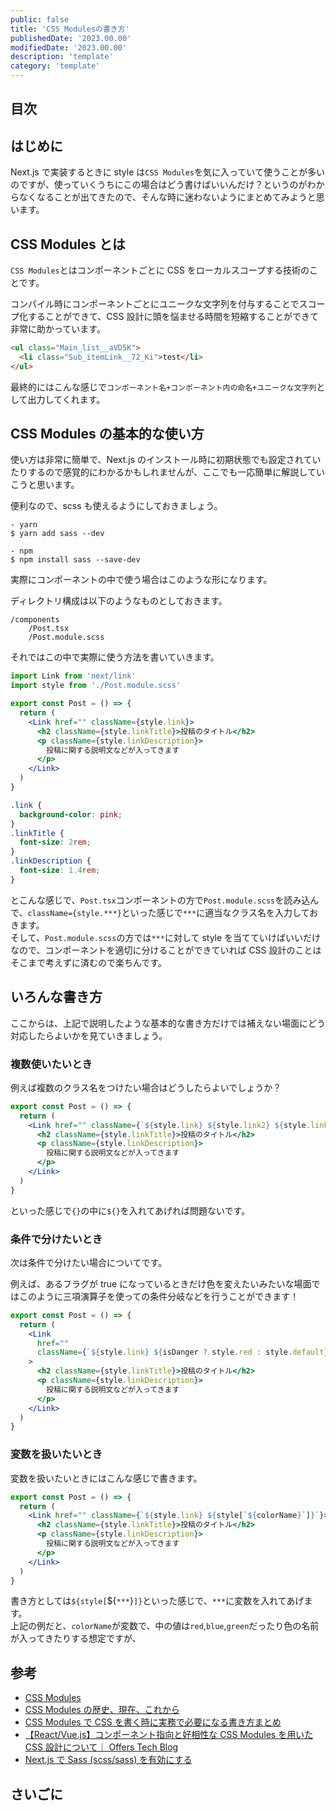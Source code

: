 ```yaml
---
public: false
title: 'CSS Modulesの書き方'
publishedDate: '2023.00.00'
modifiedDate: '2023.00.00'
description: 'template'
category: 'template'
---
```


## 目次

## はじめに

Next.js で実装するときに style は`CSS Modules`を気に入っていて使うことが多いのですが、使っていくうちにこの場合はどう書けばいいんだけ？というのがわからなくなることが出てきたので、そんな時に迷わないようにまとめてみようと思います。

## CSS Modules とは

`CSS Modules`とはコンポーネントごとに CSS をローカルスコープする技術のことです。

コンパイル時にコンポーネントごとにユニークな文字列を付与することでスコープ化することができて、CSS 設計に頭を悩ませる時間を短縮することができて非常に助かっています。

```html
<ul class="Main_list__aVD5K">
  <li class="Sub_itemLink__72_Ki">test</li>
</ul>
```

最終的にはこんな感じで`コンポーネント名+コンポーネント内の命名+ユニークな文字列`として出力してくれます。

## CSS Modules の基本的な使い方

使い方は非常に簡単で、Next.js のインストール時に初期状態でも設定されていたりするので感覚的にわかるかもしれませんが、ここでも一応簡単に解説していこうと思います。

便利なので、scss も使えるようにしておきましょう。

```
- yarn
$ yarn add sass --dev

- npm
$ npm install sass --save-dev
```

実際にコンポーネントの中で使う場合はこのような形になります。

ディレクトリ構成は以下のようなものとしておきます。

```
/components
    /Post.tsx
    /Post.module.scss
```

それではこの中で実際に使う方法を書いていきます。

```jsx
import Link from 'next/link'
import style from './Post.module.scss'

export const Post = () => {
  return (
    <Link href="" className={style.link}>
      <h2 className={style.linkTitle}>投稿のタイトル</h2>
      <p className={style.linkDescription}>
        投稿に関する説明文などが入ってきます
      </p>
    </Link>
  )
}
```

```scss
.link {
  background-color: pink;
}
.linkTitle {
  font-size: 2rem;
}
.linkDescription {
  font-size: 1.4rem;
}
```

とこんな感じで、`Post.tsx`コンポーネントの方で`Post.module.scss`を読み込んで、`className={style.***}`といった感じで`***`に適当なクラス名を入力しておきます。  
そして、`Post.module.scss`の方では`***`に対して style を当てていけばいいだけなので、コンポーネントを適切に分けることができていれば CSS 設計のことはそこまで考えずに済むので楽ちんです。

## いろんな書き方

ここからは、上記で説明したような基本的な書き方だけでは補えない場面にどう対応したらよいかを見ていきましょう。

### 複数使いたいとき

例えば複数のクラス名をつけたい場合はどうしたらよいでしょうか？

```jsx
export const Post = () => {
  return (
    <Link href="" className={`${style.link} ${style.link2} ${style.link3}`}>
      <h2 className={style.linkTitle}>投稿のタイトル</h2>
      <p className={style.linkDescription}>
        投稿に関する説明文などが入ってきます
      </p>
    </Link>
  )
}
```

といった感じで`{}`の中に`${}`を入れてあげれば問題ないです。

### 条件で分けたいとき

次は条件で分けたい場合についてです。

例えば、あるフラグが true になっているときだけ色を変えたいみたいな場面ではこのように三項演算子を使っての条件分岐などを行うことができます！

```jsx
export const Post = () => {
  return (
    <Link
      href=""
      className={`${style.link} ${isDanger ? style.red : style.default}`}
    >
      <h2 className={style.linkTitle}>投稿のタイトル</h2>
      <p className={style.linkDescription}>
        投稿に関する説明文などが入ってきます
      </p>
    </Link>
  )
}
```

### 変数を扱いたいとき

変数を扱いたいときにはこんな感じで書きます。

```jsx
export const Post = () => {
  return (
    <Link href="" className={`${style.link} ${style[`${colorName}`]}`}>
      <h2 className={style.linkTitle}>投稿のタイトル</h2>
      <p className={style.linkDescription}>
        投稿に関する説明文などが入ってきます
      </p>
    </Link>
  )
}
```

書き方としては`${style[`${`***`}`]}`といった感じで、`***`に変数を入れてあげます。  
上記の例だと、`colorName`が変数で、中の値は`red`,`blue`,`green`だったり色の名前が入ってきたりする想定ですが、

###

## 参考

- [CSS Modules](https://github.com/css-modules/css-modules)
- [CSS Modules の歴史、現在、これから](https://developer.hatenastaff.com/entry/2022/09/01/093000)
- [CSS Modules で CSS を書く時に実務で必要になる書き方まとめ](https://satoshimurata.com/css-modules-sample)
- [【React/Vue.js】コンポーネント指向と好相性な CSS Modules を用いた CSS 設計について｜ Offers Tech Blog](https://zenn.dev/offers/articles/20220804-css_design_with_css_modules)
- [Next.js で Sass (scss/sass) を有効にする](https://maku.blog/p/2n2doyb/)

## さいごに

